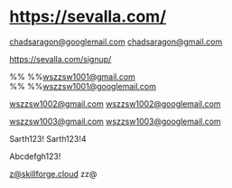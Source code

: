 # https://sevalla.com/

chadsaragon@googlemail.com
chadsaragon@gmail.com  


https://sevalla.com/signup/

%%  %%wszzsw1001@gmail.com  
%%  %%wszzsw1001@googlemail.com

wszzsw1002@gmail.com
wszzsw1002@googlemail.com

wszzsw1003@gmail.com
wszzsw1003@googlemail.com


Sarth123!
Sarth123!4


Abcdefgh123!

z@skillforge.cloud
zz@
